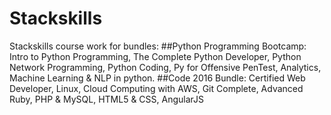 # Stackskills
Stackskills course work for bundles:
##Python Programming Bootcamp:
Intro to Python Programming, The Complete Python Developer,
Python Network Programming, Python Coding, Py for Offensive PenTest,
Analytics, Machine Learning & NLP in python.
##Code 2016 Bundle:
Certified Web Developer, Linux, Cloud Computing with AWS, Git Complete,
Advanced Ruby, PHP & MySQL, HTML5 & CSS, AngularJS
